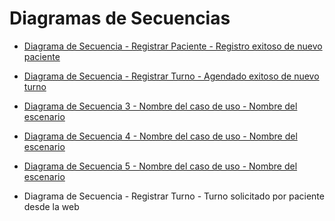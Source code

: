 # Diagramas de Secuencias

* [Diagrama de Secuencia - Registrar Paciente - Registro exitoso de nuevo paciente](https://drive.google.com/file/d/1NilF_v3ck8p4PiNggSgZYnLFuHpjqIML/view?usp=sharing)
* [Diagrama de Secuencia - Registrar Turno - Agendado exitoso de nuevo turno](https://drive.google.com/file/d/18tVZBXjOD3m-DCcsqC9CCrCp87CAW-cA/view?usp=sharing)
* [Diagrama de Secuencia 3 - Nombre del caso de uso - Nombre del escenario]()
* [Diagrama de Secuencia 4 - Nombre del caso de uso - Nombre del escenario]()
* [Diagrama de Secuencia 5 - Nombre del caso de uso - Nombre del escenario]()

* Diagrama de Secuencia - Registrar Turno - Turno solicitado por paciente desde la web
